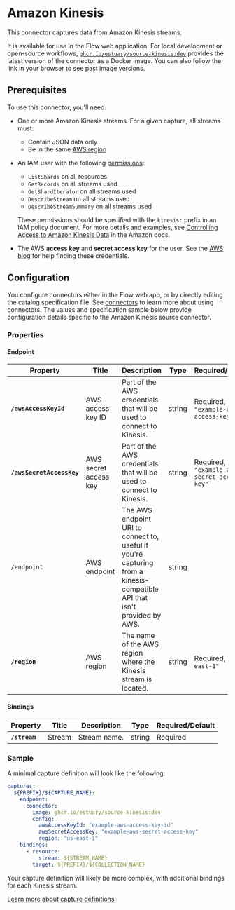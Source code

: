 
# Amazon Kinesis

This connector captures data from Amazon Kinesis streams.

It is available for use in the Flow web application. For local development or open-source workflows, [`ghcr.io/estuary/source-kinesis:dev`](https://github.com/estuary/connectors/pkgs/container/source-kinesis) provides the latest version of the connector as a Docker image. You can also follow the link in your browser to see past image versions.

## Prerequisites

To use this connector, you'll need:

* One or more Amazon Kinesis streams. For a given capture, all streams must:
  * Contain JSON data only
  * Be in the same [AWS region](https://docs.aws.amazon.com/AWSEC2/latest/UserGuide/using-regions-availability-zones.html#concepts-available-regions)

* An IAM user with the following [permissions](https://docs.aws.amazon.com/service-authorization/latest/reference/list_amazonkinesis.html):
  * `ListShards` on all resources
  * `GetRecords` on all streams used
  * `GetShardIterator` on all streams used
  * `DescribeStream` on all streams used
  * `DescribeStreamSummary` on all streams used

  These permissions should be specified with the `kinesis:` prefix in an IAM policy document.
  For more details and examples, see [Controlling Access to Amazon Kinesis Data](https://docs.aws.amazon.com/streams/latest/dev/controlling-access.html) in the Amazon docs.

* The AWS **access key** and **secret access key** for the user.
See the [AWS blog](https://aws.amazon.com/blogs/security/wheres-my-secret-access-key/) for help finding these credentials.

## Configuration

You configure connectors either in the Flow web app, or by directly editing the catalog specification file.
See [connectors](../../../concepts/connectors.md#using-connectors) to learn more about using connectors. The values and specification sample below provide configuration details specific to the Amazon Kinesis source connector.

### Properties

#### Endpoint

| Property | Title | Description | Type | Required/Default |
|---|---|---|---|---|
| **`/awsAccessKeyId`** | AWS access key ID | Part of the AWS credentials that will be used to connect to Kinesis. | string | Required, `"example-aws-access-key-id"` |
| **`/awsSecretAccessKey`** | AWS secret access key | Part of the AWS credentials that will be used to connect to Kinesis. | string | Required, `"example-aws-secret-access-key"` |
| `/endpoint` | AWS endpoint | The AWS endpoint URI to connect to, useful if you&#x27;re capturing from a kinesis-compatible API that isn&#x27;t provided by AWS. | string |  |
| **`/region`** | AWS region | The name of the AWS region where the Kinesis stream is located. | string | Required, `"us-east-1"` |


#### Bindings

| Property | Title | Description | Type | Required/Default |
|-------|------|------|---------| --------|
| **`/stream`** | Stream | Stream name. | string | Required |

### Sample

A minimal capture definition will look like the following:

```yaml
captures:
  ${PREFIX}/${CAPTURE_NAME}:
    endpoint:
      connector:
        image: ghcr.io/estuary/source-kinesis:dev
        config:
          awsAccessKeyId: "example-aws-access-key-id"
          awsSecretAccessKey: "example-aws-secret-access-key"
          region: "us-east-1"
    bindings:
      - resource:
          stream: ${STREAM_NAME}
        target: ${PREFIX}/${COLLECTION_NAME}

```

Your capture definition will likely be more complex, with additional bindings for each Kinesis stream.

[Learn more about capture definitions.](../../../concepts/captures.md).
